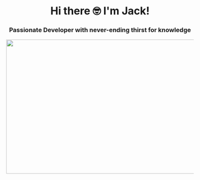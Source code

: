 <h1 align="center">
Hi there 🤓 I'm Jack!
</h1>
<h3 align="center">
Passionate Developer with never-ending thirst for knowledge
</h3>
<p align="center">
<img src="https://user-images.githubusercontent.com/105577199/186624378-d09010a3-9c98-4463-a8c1-339a98ab1aa4.gif" width="640" height ="360">
</p>

<!--
**jackdnguyen/jackdnguyen** is a ✨ _special_ ✨ repository because its `README.md` (this file) appears on your GitHub profile.


- 🔭 I’m currently working on ...
- 🌱 I’m currently learning ...
- 👯 I’m looking to collaborate on ...
- 🤔 I’m looking for help with ...
- 💬 Ask me about ...
- 📫 How to reach me: ...
- 😄 Pronouns: ...
- ⚡ Fun fact: ...
-->
